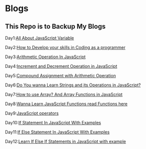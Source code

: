 # Blogs
<h2>This Repo is to Backup My Blogs</h2>

Day1:<a href="https://blog.surya-l.com/all-about-javascript-variable">All About JavaScript Variable</a>

Day2:<a href="https://blog.surya-l.com/how-to-develop-your-skills-in-coding-as-a-programmer">How to Develop your skills in Coding as a programmer</a>

Day3:<a href="https://blog.surya-l.com/arithmetic-operation-in-javascript">Arithmetic Operation In JavaScript</a>

Day4:<a href="https://blog.surya-l.com/increment-and-decrement-operation-in-javascript">Increment and Decrement Operation in JavaScript</a>

Day5:<a href="https://blog.surya-l.com/compound-assignment-with-arithmetic-operation#heading-content">Compound Assignment with Arithmetic Operation</a>

Day6:<a href="https://blog.surya-l.com/do-you-wanna-learn-strings-and-its-operations-in-javascript#heading-find-the-nth-to-last-character-in-a-string">Do You wanna Learn Strings and its Operations in JavaScript?</a>

Day7:<a href="https://blog.surya-l.com/how-to-use-array-and-array-functions-in-javascript">How to use Array? And Array Functions in JavaScript</a>

Day8:<a href="https://blog.surya-l.com/wanna-learn-javascript-functions-read-functions-here">Wanna Learn JavaScript Functions read Functions here</a>

Day9:<a href="https://blog.surya-l.com/javascript-operators">JavaScript operators</a>

Day10:<a href="https://blog.surya-l.com/if-statement-in-javascript-with-examples">If Statement In JavaScript With Examples</a>

Day11:<a href="https://blog.surya-l.com/if-else-statement-in-javascript-with-examples">If Else Statement In JavaScript With Examples</a>

Day12:<a href="https://blog.surya-l.com/learn-if-else-if-statements-in-javascript-with-example">Learn If Else If Statements in JavaScript with example</a>
